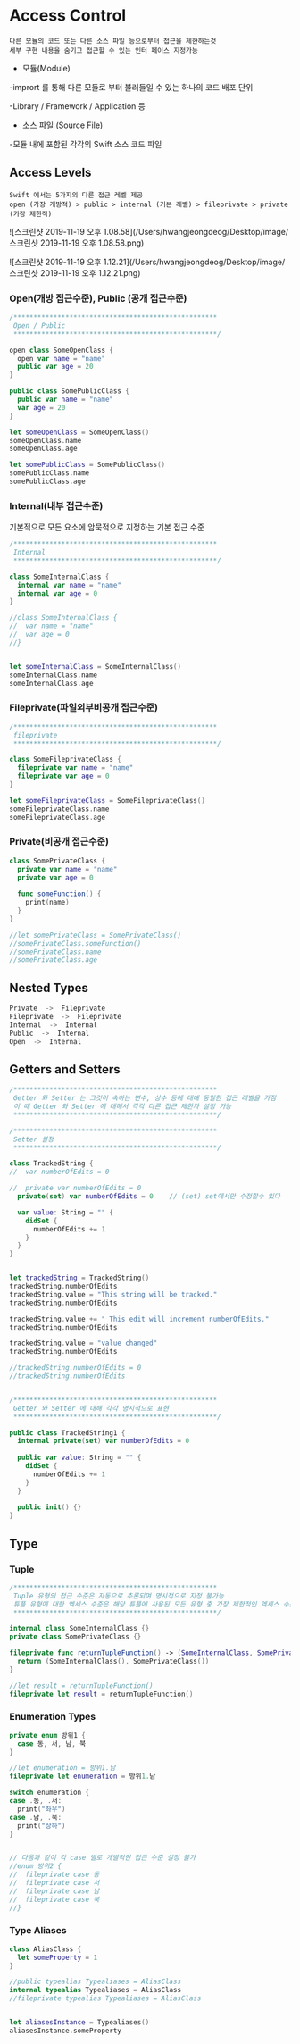 # Access Control

```
다른 모듈의 코드 또는 다른 소스 파일 등으로부터 접근을 제한하는것
세부 구현 내용을 숨기고 접근할 수 있는 인터 페이스 지정가능
```

- 모듈(Module)

-imprort 를 통해 다른 모듈로 부터 불러들일 수 있는 하나의 코드 배포 단위

-Library / Framework / Application 등

- 소스 파일 (Source File)

-모듈 내에 포함된 각각의 Swift 소스 코드 파일

## Access Levels

```
Swift 에서는 5가지의 다른 접근 레벨 제공
open (가장 개방적) > public > internal (기본 레벨) > fileprivate > private (가장 제한적)
```

![스크린샷 2019-11-19 오후 1.08.58](/Users/hwangjeongdeog/Desktop/image/스크린샷 2019-11-19 오후 1.08.58.png)



![스크린샷 2019-11-19 오후 1.12.21](/Users/hwangjeongdeog/Desktop/image/스크린샷 2019-11-19 오후 1.12.21.png)





### Open(개방 접근수준), Public (공개 접근수준)

```swift
/***************************************************
 Open / Public
 ***************************************************/

open class SomeOpenClass {
  open var name = "name"
  public var age = 20
}

public class SomePublicClass {
  public var name = "name"
  var age = 20
}

let someOpenClass = SomeOpenClass()
someOpenClass.name
someOpenClass.age

let somePublicClass = SomePublicClass()
somePublicClass.name
somePublicClass.age

```



### Internal(내부 접근수준)

기본적으로 모든 요소에 암묵적으로 지정하는 기본 접근 수준

```swift
/***************************************************
 Internal
 ***************************************************/

class SomeInternalClass {
  internal var name = "name"
  internal var age = 0
}

//class SomeInternalClass {
//  var name = "name"
//  var age = 0
//}


let someInternalClass = SomeInternalClass()
someInternalClass.name
someInternalClass.age

```



### Fileprivate(파일외부비공개 접근수준)

```swift
/***************************************************
 fileprivate
 ***************************************************/

class SomeFileprivateClass {
  fileprivate var name = "name"
  fileprivate var age = 0
}

let someFileprivateClass = SomeFileprivateClass()
someFileprivateClass.name
someFileprivateClass.age

```



### Private(비공개 접근수준)

```swift
class SomePrivateClass {
  private var name = "name"
  private var age = 0
  
  func someFunction() {
    print(name)
  }
}

//let somePrivateClass = SomePrivateClass()
//somePrivateClass.someFunction()
//somePrivateClass.name
//somePrivateClass.age
```



## Nested Types

```swift
Private  ->  Fileprivate
Fileprivate  ->  Fileprivate
Internal  ->  Internal
Public  ->  Internal
Open  ->  Internal
```



## Getters and Setters

```swift
/***************************************************
 Getter 와 Setter 는 그것이 속하는 변수, 상수 등에 대해 동일한 접근 레벨을 가짐
 이 때 Getter 와 Setter 에 대해서 각각 다른 접근 제한자 설정 가능
 ***************************************************/

/***************************************************
 Setter 설정
 ***************************************************/

class TrackedString {
//  var numberOfEdits = 0

//  private var numberOfEdits = 0
  private(set) var numberOfEdits = 0	// (set) set에서만 수정할수 있다

  var value: String = "" {
    didSet {
      numberOfEdits += 1
    }
  }
}


let trackedString = TrackedString()
trackedString.numberOfEdits
trackedString.value = "This string will be tracked."
trackedString.numberOfEdits

trackedString.value += " This edit will increment numberOfEdits."
trackedString.numberOfEdits

trackedString.value = "value changed"
trackedString.numberOfEdits

//trackedString.numberOfEdits = 0
//trackedString.numberOfEdits


/***************************************************
 Getter 와 Setter 에 대해 각각 명시적으로 표현
 ***************************************************/

public class TrackedString1 {
  internal private(set) var numberOfEdits = 0
  
  public var value: String = "" {
    didSet {
      numberOfEdits += 1
    }
  }
  
  public init() {}
}
```

## Type

### Tuple

```swift
/***************************************************
 Tuple 유형의 접근 수준은 자동으로 추론되며 명시적으로 지정 불가능
 튜플 유형에 대한 엑세스 수준은 해당 튜플에 사용된 모든 유형 중 가장 제한적인 엑세스 수준에 맞춰지게 됨
 ***************************************************/

internal class SomeInternalClass {}
private class SomePrivateClass {}

fileprivate func returnTupleFunction() -> (SomeInternalClass, SomePrivateClass) {
  return (SomeInternalClass(), SomePrivateClass())
}

//let result = returnTupleFunction()
fileprivate let result = returnTupleFunction()

```

### Enumeration Types

```swift
private enum 방위1 {
  case 동, 서, 남, 북
}

//let enumeration = 방위1.남
fileprivate let enumeration = 방위1.남

switch enumeration {
case .동, .서:
  print("좌우")
case .남, .북:
  print("상하")
}


// 다음과 같이 각 case 별로 개별적인 접근 수준 설정 불가
//enum 방위2 {
//  fileprivate case 동
//  fileprivate case 서
//  fileprivate case 남
//  fileprivate case 북
//}
```

### Type Aliases

```swift
class AliasClass {
  let someProperty = 1
}

//public typealias Typealiases = AliasClass
internal typealias Typealiases = AliasClass
//fileprivate typealias Typealiases = AliasClass


let aliasesInstance = Typealiases()
aliasesInstance.someProperty
```

